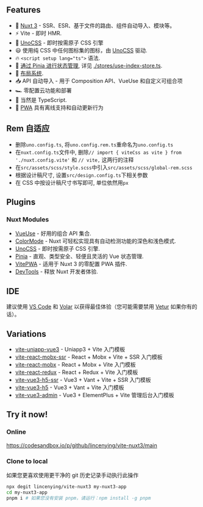 ## Features

-   💚 [Nuxt 3](https://nuxt.com/) - SSR、ESR、基于文件的路由、组件自动导入、模块等。
-   ⚡️ Vite - 即时 HMR.
-   🎨 [UnoCSS](https://github.com/unocss/unocss) - 即时按需原子 CSS 引擎
-   😃 使用纯 CSS 中任何图标集的图标，由 [UnoCSS](https://github.com/unocss/unocss) 驱动.
-   🔥 `<script setup lang="ts">` 语法.
-   🍍 [通过 Pinia 进行状态管理](https://github.com/vuejs/pinia), 详见 [./stores/use-index-store.ts](./stores/use-index-store.ts).
-   📑 [布局系统](./layouts).
-   📥 API 自动导入 - 用于 Composition API、VueUse 和自定义可组合项
-   🏎 零配置云功能和部署
-   🦾 当然是 TypeScript.
-   📲 [PWA](https://github.com/vite-pwa/nuxt) 具有离线支持和自动更新行为

## Rem 自适应

-   删除`uno.config.ts`, 将`uno.config.rem.ts`重命名为`uno.config.ts`
-   在`nuxt.config.ts`文件中, 删除`// import { viteCss as vite } from './nuxt.config.vite'` 和 `// vite,` 这两行的注释
-   在`src/assets/scss/style.scss`中引入`src/assets/scss/global-rem.scss`
-   根据设计稿尺寸, 设置`src/design.config.ts`下相关参数
-   在 CSS 中按设计稿尺寸书写即可, 单位依然用`px`

## Plugins

### Nuxt Modules

-   [VueUse](https://github.com/vueuse/vueuse) - 好用的组合 API 集合.
-   [ColorMode](https://github.com/nuxt-modules/color-mode) - Nuxt 可轻松实现具有自动检测功能的深色和浅色模式.
-   [UnoCSS](https://github.com/unocss/unocss) - 即时按需原子 CSS 引擎.
-   [Pinia](https://github.com/vuejs/pinia) - 直观、类型安全、轻便且灵活的 Vue 状态管理.
-   [VitePWA](https://github.com/vite-pwa/nuxt) - 适用于 Nuxt 3 的零配置 PWA 插件.
-   [DevTools](https://github.com/nuxt/devtools) - 释放 Nuxt 开发者体验.

## IDE

建议使用 [VS Code](https://code.visualstudio.com/) 和 [Volar](https://github.com/johnsoncodehk/volar) 以获得最佳体验（您可能需要禁用 [Vetur](https://vuejs.github.io/vetur/) 如果你有的话）。

## Variations

-   [vite-uniapp-vue3](https://github.com/lincenying/vite-uniapp-vue3) - Uniapp3 + Vite 入门模板
-   [vite-react-mobx-ssr](https://github.com/lincenying/vite-react-mobx-ssr) - React + Mobx + Vite + SSR 入门模板
-   [vite-react-mobx](https://github.com/lincenying/vite-react-mobx) - React + Mobx + Vite 入门模板
-   [vite-react-redux](https://github.com/lincenying/vite-react-redux) - React + Redux + Vite 入门模板
-   [vite-vue3-h5-ssr](https://github.com/lincenying/vite-vue3-h5-ssr) - Vue3 + Vant + Vite + SSR 入门模板
-   [vite-vue3-h5](https://github.com/lincenying/vite-vue3-h5) - Vue3 + Vant + Vite 入门模板
-   [vite-vue3-admin](https://github.com/lincenying/vite-vue3-admin) - Vue3 + ElementPlus + Vite 管理后台入门模板

## Try it now!

### Online

https://codesandbox.io/p/github/lincenying/vite-nuxt3/main

### Clone to local

如果您更喜欢使用更干净的 git 历史记录手动执行此操作

```bash
npx degit lincenying/vite-nuxt3 my-nuxt3-app
cd my-nuxt3-app
pnpm i # 如果您没有安装 pnpm，请运行：npm install -g pnpm
```
